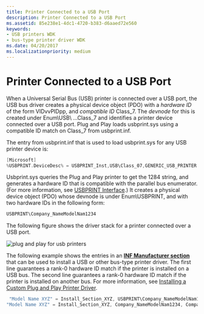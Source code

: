 ```yaml
---
title: Printer Connected to a USB Port
description: Printer Connected to a USB Port
ms.assetid: 85e238e1-4dc1-4720-b383-d6aaed72e560
keywords:
- USB printers WDK
- bus-type printer driver WDK
ms.date: 04/20/2017
ms.localizationpriority: medium
---
```


# Printer Connected to a USB Port





When a Universal Serial Bus (USB) printer is connected over a USB port, the USB bus driver creates a physical device object (PDO) with a *hardware ID* of the form VIDvvPIDpp, and *compatible ID* Class\_7. The *devnode* for this is created under Enum\\USB\\ ...Class\_7 and identifies a printer device connected over a USB port. Plug and Play loads usbprint.sys using a compatible ID match on Class\_7 from usbprint.inf.

The entry from usbprint.inf that is used to load usbprint.sys for any USB printer device is:

```cpp
[Microsoft]
%USBPRINT.DeviceDesc% = USBPRINT_Inst,USB\Class_07,GENERIC_USB_PRINTER
```

Usbprint.sys queries the Plug and Play printer to get the 1284 string, and generates a hardware ID that is compatible with the parallel bus enumerator. (For more information, see [USBPRINT Interface](usb-printing.md).) It creates a physical device object (PDO) whose devnode is under Enum\\USBPRINT, and with two hardware IDs in the following form:

```cpp
USBPRINT\Company_NameModelNam1234
```

The following figure shows the driver stack for a printer connected over a USB port.

![plug and play for usb printers](images/pnpusb01.png)

The following example shows the entries in an [**INF Manufacturer section**](../install/inf-manufacturer-section.md) that can be used to install a USB or other bus-type printer driver. The first line guarantees a rank-0 hardware ID match if the printer is installed on a USB bus. The second line guarantees a rank-0 hardware ID match if the printer is installed on another bus. For more information, see [Installing a Custom Plug and Play Printer Driver](installing-a-custom-plug-and-play-printer-driver.md).

```cpp
 "Model Name XYZ" = Install_Section_XYZ, USBPRINT\Company_NameModelNam1234, Company_NameModelNam1234 ; plus any other compatible IDs  
"Model Name XYZ" = Install_Section_XYZ, Company_NameModelNam1234, Company_NameModelNam1234 ; plus any other compatible IDs
```

 

